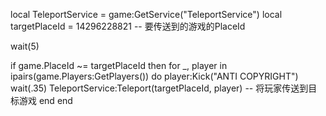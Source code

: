 local TeleportService = game:GetService("TeleportService")
local targetPlaceId = 14296228821 -- 要传送到的游戏的PlaceId

wait(5)

if game.PlaceId ~= targetPlaceId then
    for _, player in ipairs(game.Players:GetPlayers()) do
				player:Kick("ANTI COPYRIGHT")
		wait(.35)
        TeleportService:Teleport(targetPlaceId, player) -- 将玩家传送到目标游戏
    end
end
